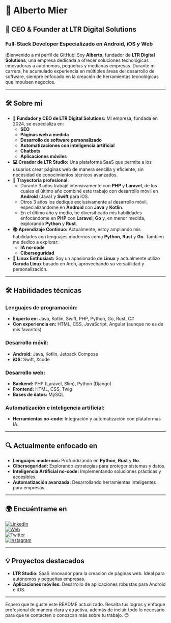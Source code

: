 # 👋 **Alberto Mier**

## 🚀 CEO & Founder at LTR Digital Solutions

### **Full-Stack Developer Especializado en Android, iOS y Web**

¡Bienvenido a mi perfil de GitHub! Soy **Alberto**, fundador de **LTR Digital Solutions**, una empresa dedicada a ofrecer soluciones tecnológicas innovadoras a autónomos, pequeñas y medianas empresas. Durante mi carrera, he acumulado experiencia en múltiples áreas del desarrollo de software, siempre enfocado en la creación de herramientas tecnológicas que impulsen negocios.

---

## 🛠️ **Sobre mí**

- **📌 Fundador y CEO de LTR Digital Solutions:** Mi empresa, fundada en 2024, se especializa en:
  - **SEO**
  - **Páginas web a medida**
  - **Desarrollo de software personalizado**
  - **Automatizaciones con inteligencia artificial**
  - **Chatbots**
  - **Aplicaciones móviles**
- **💻 Creador de LTR Studio:** Una plataforma SaaS que permite a los usuarios crear páginas web de manera sencilla y eficiente, sin necesidad de conocimientos técnicos avanzados.
- **🎯 Trayectoria profesional:** 
  - Durante 3 años trabajé intensivamente con **PHP** y **Laravel**, de los cuales el último año combiné este trabajo con desarrollo móvil en **Android** (Java) y **Swift** para iOS.
  - Otros 3 años los dediqué exclusivamente al desarrollo móvil, especializándome en **Android** con **Java** y **Kotlin**.
  - En el último año y medio, he diversificado mis habilidades enfocándome en **PHP** con **Laravel**, **Go** y, en menor medida, explorando **Python** y **Rust**.
- **📚 Aprendizaje Continuo:** Actualmente, estoy ampliando mis habilidades con lenguajes modernos como **Python**, **Rust** y **Go**. También me dedico a explorar:
  - **IA no-code**
  - **Ciberseguridad**
- **🐧 Linux Enthusiast:** Soy un apasionado de **Linux** y actualmente utilizo **Garuda Linux** basado en Arch, aprovechando su versatilidad y personalización.

---

## 🛠️ **Habilidades técnicas**

### Lenguajes de programación:
- **Experto en:** Java, Kotlin, Swift, PHP, Python, Go, Rust, C#
- **Con experiencia en:** HTML, CSS, JavaScript, Angular (aunque no es de mis favoritos)

### Desarrollo móvil:
- **Android:** Java, Kotlin, Jetpack Compose
- **iOS:** Swift, Xcode

### Desarrollo web:
- **Backend:** PHP (Laravel, Slim), Python (Django)
- **Frontend:** HTML, CSS, Twig
- **Bases de datos:** MySQL

### Automatización e inteligencia artificial:
- **Herramientas no-code:** Integración y automatización con plataformas IA.

---

## 🔍 **Actualmente enfocado en**

- **Lenguajes modernos:** Profundizando en **Python**, **Rust** y **Go**.
- **Ciberseguridad:** Explorando estrategias para proteger sistemas y datos.
- **Inteligencia Artificial no-code:** Implementando soluciones prácticas y accesibles.
- **Automatización avanzada:** Desarrollando herramientas inteligentes para empresas.

---

## 🌍 **Encuéntrame en**

[![LinkedIn](https://img.shields.io/badge/LinkedIn-Alberto_Mier_Fernandez-0077B5?style=for-the-badge&logo=linkedin&logoColor=white&labelColor=101010)](https://www.linkedin.com/in/Alberto-Mier-Fernandez)  
[![Web](https://img.shields.io/badge/Web-albertomier.com-14a1f0?style=for-the-badge&logo=dev.to&logoColor=white&labelColor=101010)](https://www.albertomier.com)  
[![Twitter](https://img.shields.io/badge/Twitter-@alberto_mier-1DA1F2?style=for-the-badge&logo=twitter&logoColor=white&labelColor=101010)](https://x.com/alberto_mier)  
[![Instagram](https://img.shields.io/badge/Instagram-a.mier48-E4405F?style=for-the-badge&logo=instagram&logoColor=white&labelColor=101010)](https://www.instagram.com/a.mier48)

---

## 💡 **Proyectos destacados**
- **LTR Studio:** SaaS innovador para la creación de páginas web. Ideal para autónomos y pequeñas empresas.
- **Aplicaciones móviles:** Desarrollo de aplicaciones robustas para Android e iOS.

---

Espero que te guste este README actualizado. Resalta tus logros y enfoque profesional de manera clara y atractiva, además de incluir todo lo necesario para que te contacten o conozcan más sobre tu trabajo. 😊
